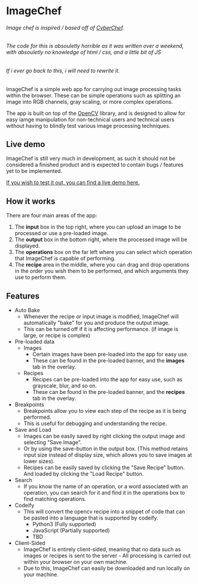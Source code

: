# ImageChef
###### Image chef is inspired / based off of [CyberChef](https://gchq.github.io/CyberChef/).
###### The code for this is absouletly horrible as it was written over a weekend, with absouletly no knowledge of html / css, and a little bit of JS
###### If i ever go back to this, i will need to rewrite it.

ImageChef is a simple web app for carrying out image processing tasks within the browser. These can be simple operations such as splitting an image into RGB channels, gray scaling, or more complex operations.

The app is built on top of the [OpenCV](https://opencv.org/) library, and is designed to allow for easy iamge manipulation for non-technical users and technical users without having to blindly test various image processing techniques.

## Live demo
ImageChef is still very much in development, as such it should not be considered a finished product and is expected to contain bugs / features yet to be implemented.

[If you wish to test it out, you can find a live demo here.][1]

## How it works
There are four main areas of the app:

 1. The **input** box in the top right, where you can upload an image to be processed or use a pre-loaded image.
 2. The **output** box in the bottom right, where the processed image will be displayed.
 3. The **operations** box on the far left where you can select which operation that ImageChef is capable of performing.
 4. The **recipe** area in the middle, where you can drag and drop operations in the order you wish them to be performed, and which arguments they use to perform them.

## Features
- Auto Bake
    - Whenever the recipe or input image is modified, ImageChef will automatically "bake" for you and produce the output image.
    - This can be turned off if it is affecting performance. (if image is large, or recipe is complex)
- Pre-loaded data
    - Images
        - Certain images have been pre-loaded into the app for easy use.
        - These can be found in the pre-loaded banner, and the **images** tab in the overlay.
    - Recipes
        - Recipes can be pre-loaded into the app for easy use, such as grayscale, blur, and so on.
        - These can be found in the pre-loaded banner, and the **recipes** tab in the overlay.  
- Breakpoints
    - Breakpoints allow you to view each step of the recipe as it is being performed.
    - This is useful for debugging and understanding the recipe.
- Save and Load
    - Images can be easily saved by right clicking the output image and selecting "Save Image".
    - Or by using the save-button in the output box. (This method retains input size instead of display size, which allows you to save images at lower sizes).
    - Recipes can be easily saved by clicking the "Save Recipe" button. And loaded by clicking the "Load Recipe" button.
- Search
    - If you know the name of an operation, or a word associated with an operation, you can search for it and find it in the operations box to find matching operations.
- Codeify
    - This will convert the opencv recipe into a snippet of code that can be pasted into a language that is supported by codeify.
        - Python3 (Fully supported)
        - JavaScript (Partially supported)
        - TBD
- Client-Sided
    - ImageChef is entirely client-sided, meaning that no data such as images or recipes is sent to the server - All processing is carried out within your browser on your own machine.
    - Due to this, ImageChef can easily be downloaded and run locally on your machine.



[1]: https://raginggam0r.github.io/ImageChef-testing/
